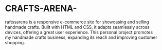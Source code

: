 # CRAFTS-ARENA-
raftssarena is a responsive e-commerce site for showcasing and selling handmade crafts. Built with HTML and CSS, it adapts seamlessly across devices, offering a great user experience. This personal project promotes my handmade crafts business, expanding its reach and improving customer shopping.
